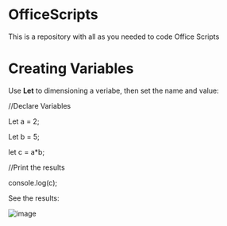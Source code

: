 # OfficeScripts
This is a repository with all as you needed to code Office Scripts

# Creating Variables
Use **Let** to dimensioning a veriabe, then set the name and value:

//Declare Variables

Let a = 2;

Let b = 5;

let c = a*b;

//Print the results

console.log(c);

See the results:

![image](https://github.com/jandradee/OfficeScripts/assets/78384813/a9c118b6-2394-494d-b504-840acce32494)

